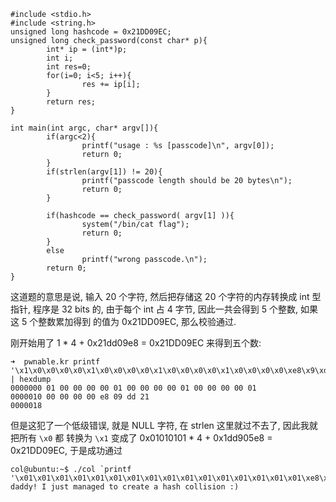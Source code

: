 ```
#include <stdio.h>
#include <string.h>
unsigned long hashcode = 0x21DD09EC;
unsigned long check_password(const char* p){
        int* ip = (int*)p;
        int i;
        int res=0;
        for(i=0; i<5; i++){
                res += ip[i];
        }
        return res;
}

int main(int argc, char* argv[]){
        if(argc<2){
                printf("usage : %s [passcode]\n", argv[0]);
                return 0;
        }
        if(strlen(argv[1]) != 20){
                printf("passcode length should be 20 bytes\n");
                return 0;
        }

        if(hashcode == check_password( argv[1] )){
                system("/bin/cat flag");
                return 0;
        }
        else
                printf("wrong passcode.\n");
        return 0;
}
```

这道题的意思是说, 输入 20 个字符, 然后把存储这 20 个字符的内存转换成 int 型指针,
程序是 32 bits 的, 由于每个 int 占 4 字节, 因此一共会得到 5 个整数, 如果这 5 个整数累加得到
的值为 0x21DD09EC, 那么校验通过.

刚开始用了 1 * 4 + 0x21dd09e8 = 0x21DD09EC 来得到五个数:

```
➜  pwnable.kr printf '\x1\x0\x0\x0\x0\x1\x0\x0\x0\x0\x1\x0\x0\x0\x0\x1\x0\x0\x0\x0\xe8\x9\xdd\x21' | hexdump
0000000 01 00 00 00 00 01 00 00 00 00 01 00 00 00 00 01
0000010 00 00 00 00 e8 09 dd 21
0000018
```

但是这犯了一个低级错误, 就是 NULL 字符, 在 strlen 这里就过不去了, 因此我就把所有 `\x0` 都
转换为 `\x1` 变成了 0x01010101 * 4 + 0x1dd905e8 = 0x21DD09EC, 于是成功通过

```
col@ubuntu:~$ ./col `printf '\x01\x01\x01\x01\x01\x01\x01\x01\x01\x01\x01\x01\x01\x01\x01\x01\xe8\x05\xd9\x1d'`
daddy! I just managed to create a hash collision :)
```
